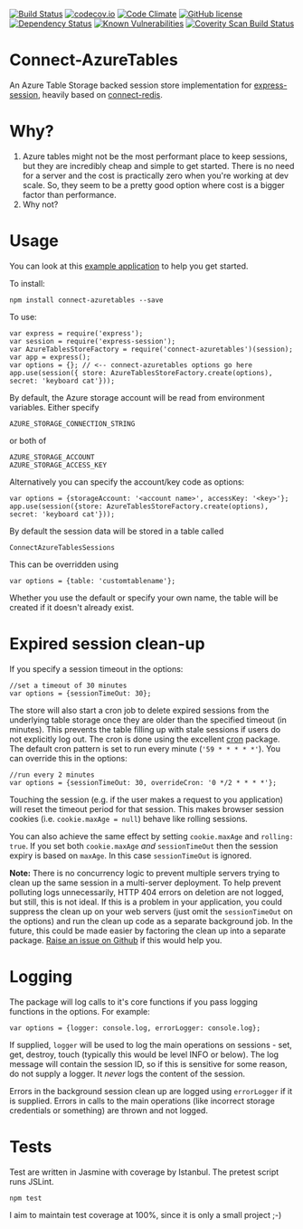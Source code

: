 [![Build Status](https://travis-ci.org/mike-goodwin/connect-azuretables.svg?branch=master)](https://travis-ci.org/mike-goodwin/connect-azuretables) [![codecov.io](http://codecov.io/github/mike-goodwin/connect-azuretables/coverage.svg?branch=master)](http://codecov.io/github/mike-goodwin/connect-azuretables?branch=master) [![Code Climate](https://codeclimate.com/github/mike-goodwin/connect-azuretables/badges/gpa.svg)](https://codeclimate.com/github/mike-goodwin/connect-azuretables) [![GitHub license](https://img.shields.io/github/license/mike-goodwin/connect-azuretables.svg)](LICENSE.txt)
[![Dependency Status](https://dependencyci.com/github/mike-goodwin/connect-azuretables/badge)](https://dependencyci.com/github/mike-goodwin/connect-azuretables)
[![Known Vulnerabilities](https://snyk.io/test/github/mike-goodwin/connect-azuretables/badge.svg)](https://snyk.io/test/github/mike-goodwin/connect-azuretables)
[![Coverity Scan Build Status](https://scan.coverity.com/projects/14308/badge.svg)](https://scan.coverity.com/projects/mike-goodwin-connect-azuretables)


Connect-AzureTables
===================

An Azure Table Storage backed session store implementation for [express-session](https://github.com/expressjs/session#session-store-implementation), heavily based on [connect-redis](https://www.npmjs.com/package/connect-redis).


Why?
====

1. Azure tables might not be the most performant place to keep sessions, but they are incredibly cheap and simple to get started. There is no need for a server and the cost is practically zero when you're working at dev scale. So, they seem to be a pretty good option where cost is a bigger factor than performance.
2. Why not?

Usage
=====

You can look at this [example application](https://github.com/mike-goodwin/connect-azuretables-sample) to help you get started.

To install:

    npm install connect-azuretables --save
    
To use:

    var express = require('express');
    var session = require('express-session');
    var AzureTablesStoreFactory = require('connect-azuretables')(session);
    var app = express();
    var options = {}; // <-- connect-azuretables options go here
    app.use(session({ store: AzureTablesStoreFactory.create(options), secret: 'keyboard cat'}));

By default, the Azure storage account will be read from environment variables. Either specify 

    AZURE_STORAGE_CONNECTION_STRING
    
or both of

    AZURE_STORAGE_ACCOUNT
    AZURE_STORAGE_ACCESS_KEY
    
Alternatively you can specify the account/key code as options:

    var options = {storageAccount: '<account name>', accessKey: '<key>'};
    app.use(session({store: AzureTablesStoreFactory.create(options), secret: 'keyboard cat'}));
  
By default the session data will be stored in a table called

    ConnectAzureTablesSessions
    
This can be overridden using 

    var options = {table: 'customtablename'};
  
Whether you use the default or specify your own name, the table will be created if it doesn't already exist.

Expired session clean-up
========================

If you specify a session timeout in the options:

    //set a timeout of 30 minutes
    var options = {sessionTimeOut: 30};
    
The store will also start a cron job to delete expired sessions from the underlying table storage once they are older
than the specified timeout (in minutes). This prevents the table filling up with stale sessions if users do not
explicitly log out. The cron is done using the excellent [cron](https://www.npmjs.com/package/cron) package. The default cron pattern is set to run every minute (`'59 * * * * *'`). You
can override this in the options:

    //run every 2 minutes
    var options = {sessionTimeOut: 30, overrideCron: '0 */2 * * * *'};
    
Touching the session (e.g. if the user makes a request to you application) will reset the timeout period for that
session. This makes browser session cookies (i.e. `cookie.maxAge = null`) behave like rolling sessions.

You can also achieve the same effect by setting `cookie.maxAge` and `rolling: true`. If you set both `cookie.maxAge`
*and* `sessionTimeOut` then the session expiry is based on `maxAge`. In this case `sessionTimeOut` is ignored. 
    
**Note:** There is no concurrency logic to prevent multiple servers trying to clean up the same session in a 
multi-server deployment. To help prevent polluting logs unnecessarily, HTTP 404 errors on deletion are not logged, but still,
this is not ideal. If this is a problem in your application, you could suppress the clean up on your web servers
(just omit the `sessionTimeOut` on the options) and run the clean up code as a separate background job. In the future, this
could be made easier by factoring the clean up into a separate package.
[Raise an issue on Github](https://github.com/mike-goodwin/connect-azuretables/issues) if this would help you.

Logging
=======

The package will log calls to it's core functions if you pass logging functions in the options. For example:

    var options = {logger: console.log, errorLogger: console.log};
    
If supplied, `logger` will be used to log the main operations on sessions - set, get, destroy, touch (typically this would be level INFO or below). The log 
message will contain the session ID, so if this is sensitive for some reason, do not supply a logger. 
It *never* logs the content of the session. 

Errors in the background session clean up are logged using `errorLogger` if it is supplied. Errors in calls to the main operations (like incorrect storage credentials or something) are thrown and not logged.

Tests
=====

Test are written in Jasmine with coverage by Istanbul. The pretest script runs JSLint.

    npm test
    
I aim to maintain test coverage at 100%, since it is only a small project ;-)
